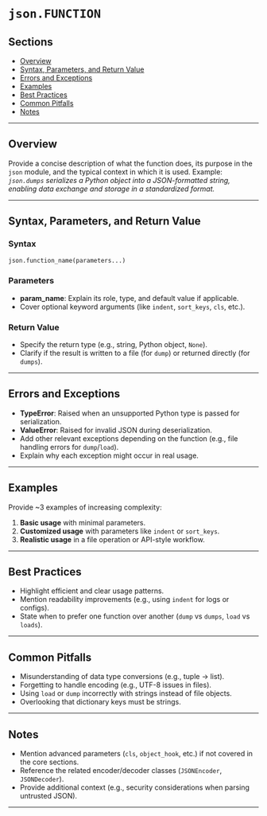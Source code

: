 # `json.FUNCTION`

## Sections

* [Overview](#overview)
* [Syntax, Parameters, and Return Value](#syntax-parameters-and-return-value)
* [Errors and Exceptions](#errors-and-exceptions)
* [Examples](#examples)
* [Best Practices](#best-practices)
* [Common Pitfalls](#common-pitfalls)
* [Notes](#notes)

---

## Overview

Provide a concise description of what the function does, its purpose in the `json` module, and the typical context in which it is used.
Example: *`json.dumps` serializes a Python object into a JSON-formatted string, enabling data exchange and storage in a standardized format.*

---

## Syntax, Parameters, and Return Value

### Syntax

```python
json.function_name(parameters...)
```

### Parameters

* **param\_name**: Explain its role, type, and default value if applicable.
* Cover optional keyword arguments (like `indent`, `sort_keys`, `cls`, etc.).

### Return Value

* Specify the return type (e.g., string, Python object, `None`).
* Clarify if the result is written to a file (for `dump`) or returned directly (for `dumps`).

---

## Errors and Exceptions

* **TypeError**: Raised when an unsupported Python type is passed for serialization.
* **ValueError**: Raised for invalid JSON during deserialization.
* Add other relevant exceptions depending on the function (e.g., file handling errors for `dump`/`load`).
* Explain why each exception might occur in real usage.

---

## Examples

Provide \~3 examples of increasing complexity:

1. **Basic usage** with minimal parameters.
2. **Customized usage** with parameters like `indent` or `sort_keys`.
3. **Realistic usage** in a file operation or API-style workflow.

---

## Best Practices

* Highlight efficient and clear usage patterns.
* Mention readability improvements (e.g., using `indent` for logs or configs).
* State when to prefer one function over another (`dump` vs `dumps`, `load` vs `loads`).

---

## Common Pitfalls

* Misunderstanding of data type conversions (e.g., tuple → list).
* Forgetting to handle encoding (e.g., UTF-8 issues in files).
* Using `load` or `dump` incorrectly with strings instead of file objects.
* Overlooking that dictionary keys must be strings.

---

## Notes

* Mention advanced parameters (`cls`, `object_hook`, etc.) if not covered in the core sections.
* Reference the related encoder/decoder classes (`JSONEncoder`, `JSONDecoder`).
* Provide additional context (e.g., security considerations when parsing untrusted JSON).

---
